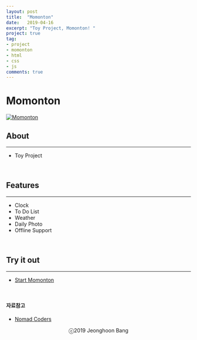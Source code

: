 ```yaml
---
layout: post
title:  "Momonton"
date:   2019-04-16
excerpt: "Toy Project, Momonton! "
project: true
tag:
- project
- momonton
- html
- css
- js
comments: true
---
```


# Momonton

[![Momonton](https://jeonghoonb.github.io/assets/img/post_2019/20190416_momonton_01.png)](https://jeonghoonb.github.io/Momonton)
<br>

## About
----------

* Toy Project
<br>

## Features
------------

* Clock
* To Do List
* Weather
* Daily Photo
* Offline Support
<br>

## Try it out
--------------

* [Start Momonton](https://jeonghoonb.github.io/Momonton)
<br>

#### 자료참고
* [Nomad Coders](https://www.youtube.com/watch?v=wUHncG3VwPw&list=PL7jH19IHhOLM8YwJMTa3UkXZN-LldYnyK)

<center>ⓒ2019 Jeonghoon Bang</center>